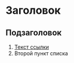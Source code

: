 <!-- Beresnev Ilya -->
# Заголовок

## Подзаголовок

1. [Текст ссылки](цель_ссылки)
1. Второй пункт списка